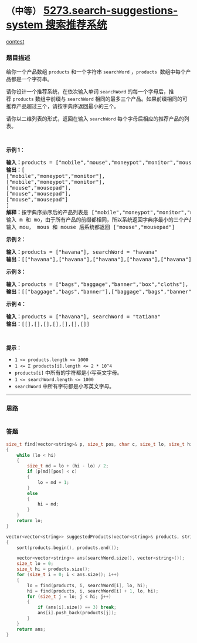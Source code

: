 # `（中等）` [5273.search-suggestions-system 搜索推荐系统](https://leetcode-cn.com/problems/search-suggestions-system/)

[contest](https://leetcode-cn.com/contest/weekly-contest-164/problems/search-suggestions-system/)

### 题目描述
<p>给你一个产品数组&nbsp;<code>products</code>&nbsp;和一个字符串&nbsp;<code>searchWord</code>&nbsp;，<code>products</code>&nbsp; 数组中每个产品都是一个字符串。</p>

<p>请你设计一个推荐系统，在依次输入单词&nbsp;<code>searchWord</code> 的每一个字母后，推荐&nbsp;<code>products</code> 数组中前缀与&nbsp;<code>searchWord</code> 相同的最多三个产品。如果前缀相同的可推荐产品超过三个，请按字典序返回最小的三个。</p>

<p>请你以二维列表的形式，返回在输入&nbsp;<code>searchWord</code>&nbsp;每个字母后相应的推荐产品的列表。</p>

<p>&nbsp;</p>

<p><strong>示例 1：</strong></p>

<pre><strong>输入：</strong>products = ["mobile","mouse","moneypot","monitor","mousepad"], searchWord = "mouse"
<strong>输出：</strong>[
["mobile","moneypot","monitor"],
["mobile","moneypot","monitor"],
["mouse","mousepad"],
["mouse","mousepad"],
["mouse","mousepad"]
]
<strong>解释：</strong>按字典序排序后的产品列表是 ["mobile","moneypot","monitor","mouse","mousepad"]
输入 m 和 mo，由于所有产品的前缀都相同，所以系统返回字典序最小的三个产品 ["mobile","moneypot","monitor"]
输入 mou， mous 和 mouse 后系统都返回 ["mouse","mousepad"]
</pre>

<p><strong>示例 2：</strong></p>

<pre><strong>输入：</strong>products = ["havana"], searchWord = "havana"
<strong>输出：</strong>[["havana"],["havana"],["havana"],["havana"],["havana"],["havana"]]
</pre>

<p><strong>示例 3：</strong></p>

<pre><strong>输入：</strong>products = ["bags","baggage","banner","box","cloths"], searchWord = "bags"
<strong>输出：</strong>[["baggage","bags","banner"],["baggage","bags","banner"],["baggage","bags"],["bags"]]
</pre>

<p><strong>示例 4：</strong></p>

<pre><strong>输入：</strong>products = ["havana"], searchWord = "tatiana"
<strong>输出：</strong>[[],[],[],[],[],[],[]]
</pre>

<p>&nbsp;</p>

<p><strong>提示：</strong></p>

<ul>
	<li><code>1 &lt;= products.length &lt;= 1000</code></li>
	<li><code>1 &lt;= Σ products[i].length &lt;= 2 * 10^4</code></li>
	<li><code>products[i]</code>&nbsp;中所有的字符都是小写英文字母。</li>
	<li><code>1 &lt;= searchWord.length &lt;= 1000</code></li>
	<li><code>searchWord</code>&nbsp;中所有字符都是小写英文字母。</li>
</ul>


---
### 思路
```
```



### 答题
``` C++
size_t find(vector<string>& p, size_t pos, char c, size_t lo, size_t hi)
{
	while (lo < hi)
	{
		size_t md = lo + (hi - lo) / 2;
		if (p[md][pos] < c)
		{
			lo = md + 1;
		}
		else
		{
			hi = md;
		}
	}
	return lo;
}

vector<vector<string>> suggestedProducts(vector<string>& products, string searchWord) 
{
    sort(products.begin(), products.end());

    vector<vector<string>> ans(searchWord.size(), vector<string>());
	size_t lo = 0;
	size_t hi = products.size();
    for (size_t i = 0; i < ans.size(); i++)
    {            
		lo = find(products, i, searchWord[i], lo, hi);
		hi = find(products, i, searchWord[i] + 1, lo, hi);
		for (size_t j = lo; j < hi; j++)
		{
			if (ans[i].size() == 3) break;
			ans[i].push_back(products[j]);
		}
	}
    return ans;
}
```




